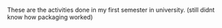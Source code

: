 These are the activities done in my first semester in university. (still didnt know how packaging worked)
